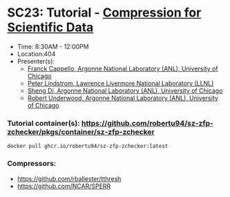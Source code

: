 # SC23: Tutorial - [Compression for Scientific Data](https://sc23.conference-program.com/presentation/?id=tut109&sess=sess232)

- Time: 8:30AM - 12:00PM
- Location:404
- Presenter(s):
  - [Franck Cappello, Argonne National Laboratory (ANL), University of Chicago](https://sc23.conference-program.com/presenter/?uid=467143)
  - [Peter Lindstrom, Lawrence Livermore National Laboratory (LLNL)](https://sc23.conference-program.com/presenter/?uid=813953)
  - [Sheng Di, Argonne National Laboratory (ANL), University of Chicago](https://sc23.conference-program.com/presenter/?uid=205563)
  - [Robert Underwood, Argonne National Laboratory (ANL), University of Chicago](https://sc23.conference-program.com/presenter/?uid=634273)

### Tutorial container(s): https://github.com/robertu94/sz-zfp-zchecker/pkgs/container/sz-zfp-zchecker
```
docker pull ghcr.io/robertu94/sz-zfp-zchecker:latest
```

### Compressors:
- https://github.com/rballester/tthresh
- https://github.com/NCAR/SPERR
